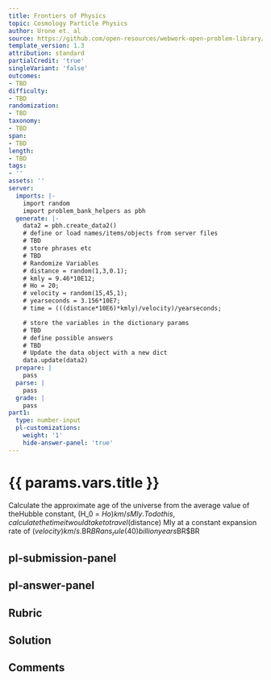 ```yaml
---
title: Frontiers of Physics
topic: Cosmology Particle Physics
author: Urone et. al
source: https://github.com/open-resources/webwork-open-problem-library/tree/master/Contrib/BrockPhysics/College_Physics_Urone/34.Frontiers_of_Physics/34-01.Cosmology_Particle_Physics/NU_U17-34-01-008.pg
template_version: 1.3
attribution: standard
partialCredit: 'true'
singleVariant: 'false'
outcomes:
- TBD
difficulty:
- TBD
randomization:
- TBD
taxonomy:
- TBD
span:
- TBD
length:
- TBD
tags:
- ''
assets: ''
server:
  imports: |-
    import random
    import problem_bank_helpers as pbh
  generate: |-
    data2 = pbh.create_data2()
    # define or load names/items/objects from server files
    # TBD
    # store phrases etc
    # TBD
    # Randomize Variables
    # distance = random(1,3,0.1);
    # kmly = 9.46*10E12;
    # Ho = 20;
    # velocity = random(15,45,1);
    # yearseconds = 3.156*10E7;
    # time = (((distance*10E6)*kmly)/velocity)/yearseconds;

    # store the variables in the dictionary params
    # TBD
    # define possible answers
    # TBD
    # Update the data object with a new dict
    data.update(data2)
  prepare: |
    pass
  parse: |
    pass
  grade: |
    pass
part1:
  type: number-input
  pl-customizations:
    weight: '1'
    hide-answer-panel: 'true'
---
```


# {{ params.vars.title }} 


Calculate the approximate age of the universe from the average value of theHubble constant, (H_0 = $Ho) km/s Mly. To do this, calculate the time it would take totravel ($distance) Mly at a constant expansion rate of ($velocity) km/s.$BR$BRans_rule(40) billion years$BR$BR


## pl-submission-panel 


## pl-answer-panel 


## Rubric 


## Solution 


## Comments 


